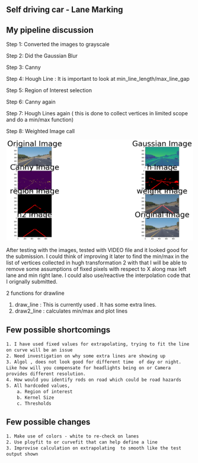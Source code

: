 ## Self driving car - Lane Marking
## My pipeline discussion 

Step 1: Converted the images to grayscale

Step 2: Did the Gaussian Blur

Step 3: Canny 

Step 4: Hough Line : It is important to look at min_line_length/max_line_gap

Step 5: Region of Interest selection

Step 6: Canny again

Step 7: Hough Lines again ( this is done to collect vertices in limited scope and do a min/max function)

Step 8: Weighted Image call

![picture](allimages.png)

After testing with the images, tested with VIDEO file and it looked good for the submission. I could think of improving it later to find the min/max in the list of vertices collected in hugh transformation 2 with that I will be able to remove some assumptions of fixed pixels with respect to X along max left lane and min right lane. I could also use/reactive the interpolation code that I orignally submitted.

2 functions for drawline
1. draw_line : This is currently used . It has some extra lines.
2. draw2_line : calculates min/max and plot lines

## Few possible shortcomings
	1. I have used fixed values for extrapolating, trying to fit the line on curve will be an issue
	2. Need investigation on why some extra lines are showing up
	3. Algol , does not look good for different time  of day or night. Like how will you compensate for headlights being on or Camera provides different resolution.
	4. How would you identify rods on road which could be road hazards
	5. All hardcoded values, 
		a. Region of interest
		b. Kernel Size
		c. Thresholds
## Few possible changes
	1. Make use of colors - white to re-check on lanes
	2. Use ployfit to or curvefit that can help define a line
	3. Improvise calculation on extrapolating  to smooth like the test output shown

